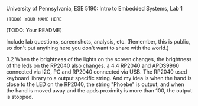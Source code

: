 University of Pennsylvania, ESE 5190: Intro to Embedded Systems, Lab 1

    (TODO) YOUR NAME HERE
        

(TODO: Your README)

Include lab questions, screenshots, analysis, etc. (Remember, this is public, so don't put anything here you don't want to share with the world.)

3.2 When the brightness of the lights on the screen changes, the brightness of the leds on the RP2040 also changes.
[a](https://github.com/Phoebe-www/ese5190-2022-lab1-firefly/blob/main/ezgif.com-gif-maker%20(2).gif?raw=true)
4.4 RP2040 and APDS9960 connected via I2C, PC and RP2040 connected via USB. The RP2040 used keyboard library to a output specific string. And my idea is when the hand is close to the LED on the RP2040, the string "Phoebe" is output, and when the hand is moved away and the apds.proximity is more than 100, the output is stopped.
